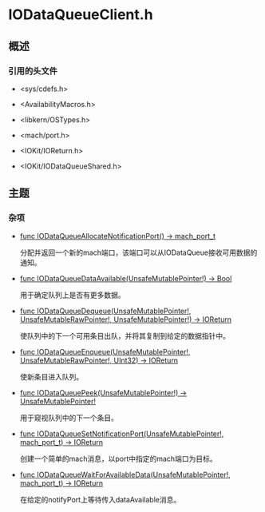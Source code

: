 # IODataQueueClient.h

## 概述

### 引用的头文件

* <sys/cdefs.h>

* <AvailabilityMacros.h>

* <libkern/OSTypes.h>

* <mach/port.h>

* <IOKit/IOReturn.h>

* <IOKit/IODataQueueShared.h>

## 主题

### 杂项

* [func IODataQueueAllocateNotificationPort() -> mach_port_t]()

    分配并返回一个新的mach端口，该端口可以从IODataQueue接收可用数据的通知。

* [func IODataQueueDataAvailable(UnsafeMutablePointer<IODataQueueMemory>!) -> Bool]()

    用于确定队列上是否有更多数据。

* [func IODataQueueDequeue(UnsafeMutablePointer<IODataQueueMemory>!, UnsafeMutableRawPointer!, UnsafeMutablePointer<UInt32>!) -> IOReturn]()

    使队列中的下一个可用条目出队，并将其复制到给定的数据指针中。

* [func IODataQueueEnqueue(UnsafeMutablePointer<IODataQueueMemory>!, UnsafeMutableRawPointer!, UInt32) -> IOReturn]()

    使新条目进入队列。

* [func IODataQueuePeek(UnsafeMutablePointer<IODataQueueMemory>!) -> UnsafeMutablePointer<IODataQueueEntry>!]()

    用于窥视队列中的下一个条目。

* [func IODataQueueSetNotificationPort(UnsafeMutablePointer<IODataQueueMemory>!, mach_port_t) -> IOReturn]()

    创建一个简单的mach消息，以port中指定的mach端口为目标。

* [func IODataQueueWaitForAvailableData(UnsafeMutablePointer<IODataQueueMemory>!, mach_port_t) -> IOReturn]()

    在给定的notifyPort上等待传入dataAvailable消息。